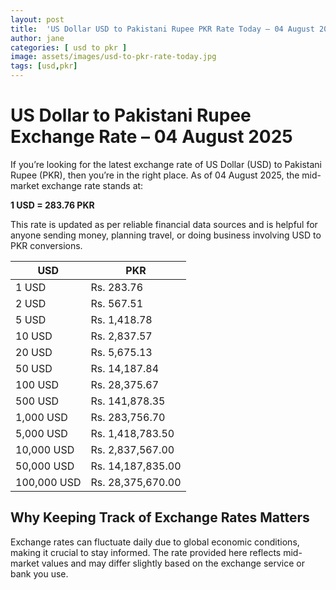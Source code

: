 ```yaml
---
layout: post
title:  'US Dollar USD to Pakistani Rupee PKR Rate Today – 04 August 2025'
author: jane
categories: [ usd to pkr ]
image: assets/images/usd-to-pkr-rate-today.jpg
tags: [usd,pkr]
---
```


# US Dollar to Pakistani Rupee Exchange Rate – 04 August 2025

If you’re looking for the latest exchange rate of US Dollar (USD) to Pakistani Rupee (PKR), then you’re in the right place. As of 04 August 2025, the mid-market exchange rate stands at:

**1 USD = 283.76 PKR**

This rate is updated as per reliable financial data sources and is helpful for anyone sending money, planning travel, or doing business involving USD to PKR conversions.

| USD | PKR |
| --- | --- |
| 1 USD | Rs. 283.76 |
| 2 USD | Rs. 567.51 |
| 5 USD | Rs. 1,418.78 |
| 10 USD | Rs. 2,837.57 |
| 20 USD | Rs. 5,675.13 |
| 50 USD | Rs. 14,187.84 |
| 100 USD | Rs. 28,375.67 |
| 500 USD | Rs. 141,878.35 |
| 1,000 USD | Rs. 283,756.70 |
| 5,000 USD | Rs. 1,418,783.50 |
| 10,000 USD | Rs. 2,837,567.00 |
| 50,000 USD | Rs. 14,187,835.00 |
| 100,000 USD | Rs. 28,375,670.00 |


## Why Keeping Track of Exchange Rates Matters

Exchange rates can fluctuate daily due to global economic conditions, making it crucial to stay informed. The rate provided here reflects mid-market values and may differ slightly based on the exchange service or bank you use.
